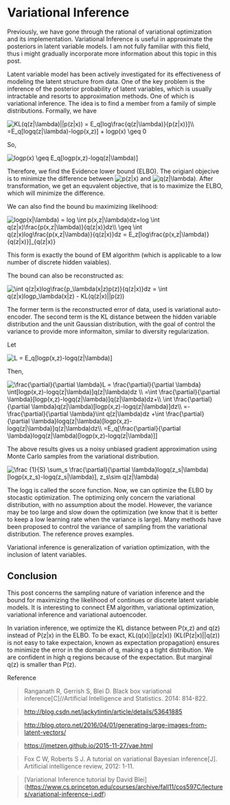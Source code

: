 # Variational Inference

Previously, we have gone through the rational of variational optimization and its implementation. 
Variational Inference is useful in approximate the posteriors in latent variable models.
I am not fully familiar with this field, thus i might gradually incorporate more information about this topic in this post.

Latent variable model has been actively investigated for its effectiveness of modeling the latent structure from data.
One of the key problem is the inference of the posterior probability of latent variables, which is usually intractable and resorts to 
approximation methods. One of which is variational inference. The idea is to find a member from a family of simple distributions.
Formally, we have

<!--KL(q(z|\lambda)||p(z|x)) = E_q[log\frac{q(z|\lambda)}{p(z|x)}]\\
=E_q[logq(z|\lambda)-logp(x,z)] + logp(x) \geq 0-->
<img src="https://latex.codecogs.com/gif.latex?KL(q(z|\lambda)||p(z|x))&space;=&space;E_q[log\frac{q(z|\lambda)}{p(z|x)}]\\&space;=E_q[logq(z|\lambda)-logp(x,z)]&space;&plus;&space;logp(x)&space;\geq&space;0" title="KL(q(z|\lambda)||p(z|x)) = E_q[log\frac{q(z|\lambda)}{p(z|x)}]\\ =E_q[logq(z|\lambda)-logp(x,z)] + logp(x) \geq 0" />

So,
<!--logp(x) \geq E_q[logp(x,z)-logq(z|\lambda)]-->
<img src="https://latex.codecogs.com/gif.latex?logp(x)&space;\geq&space;E_q[logp(x,z)-logq(z|\lambda)]" title="logp(x) \geq E_q[logp(x,z)-logq(z|\lambda)]" />

Therefore, we find the Evidence lower bound (ELBO). The origianl objecive is to minimize the difference between <img src="https://latex.codecogs.com/gif.latex?p(z|x)" title="p(z|x)" />
and <img src="https://latex.codecogs.com/gif.latex?q(z|\lambda)" title="q(z|\lambda)" />. After transformation, we get an equvalent objective,
that is to maximize the ELBO, which will minimize the difference. 

We can also find the bound bu maximizing likelihood:
<!--logp(x|\lambda) = log \int p(x,z|\lambda)dz=log \int q(z|x)\frac{p(x,z|\lambda)}{q(z|x)}dz\\
\geq \int q(z|x)log\frac{p(x,z|\lambda)}{q(z|x)}dz = E_z[log\frac{p(x,z|\lambda)}{q(z|x)}]_{q(z|x)}-->
<img src="https://latex.codecogs.com/gif.latex?logp(x|\lambda)&space;=&space;log&space;\int&space;p(x,z|\lambda)dz=log&space;\int&space;q(z|x)\frac{p(x,z|\lambda)}{q(z|x)}dz\\&space;\geq&space;\int&space;q(z|x)log\frac{p(x,z|\lambda)}{q(z|x)}dz&space;=&space;E_z[log\frac{p(x,z|\lambda)}{q(z|x)}]_{q(z|x)}" title="logp(x|\lambda) = log \int p(x,z|\lambda)dz=log \int q(z|x)\frac{p(x,z|\lambda)}{q(z|x)}dz\\ \geq \int q(z|x)log\frac{p(x,z|\lambda)}{q(z|x)}dz = E_z[log\frac{p(x,z|\lambda)}{q(z|x)}]_{q(z|x)}" />

This form is exactly the bound of EM algorithm (which is applicable to a low number of discrete  hidden vaiables).

The bound can also be reconstructed as:
<!--\int q(z|x)log\frac{p_\lambda(x|z)p(z)}{q(z|x)}dz = \int q(z|x)logp_\lambda(x|z) - KL(q(z|x)||p(z))-->
<img src="https://latex.codecogs.com/gif.latex?\int&space;q(z|x)log\frac{p_\lambda(x|z)p(z)}{q(z|x)}dz&space;=&space;\int&space;q(z|x)logp_\lambda(x|z)&space;-&space;KL(q(z|x)||p(z))" title="\int q(z|x)log\frac{p_\lambda(x|z)p(z)}{q(z|x)}dz = \int q(z|x)logp_\lambda(x|z) - KL(q(z|x)||p(z))" />

The former term is the reconstructed error of data, used is variational auto-encoder. 
The second term is the KL distance between the hidden variable distribution and the unit Gaussian distribution, with the goal
of control the variance to provide more informaiton, similar to diversity regularization.

Let

<img src="https://latex.codecogs.com/gif.latex?L&space;=&space;E_q[logp(x,z)-logq(z|\lambda)]" title="L = E_q[logp(x,z)-logq(z|\lambda)]" />

Then,
<!--\frac{\partial}{\partial \lambda}L = \frac{\partial}{\partial \lambda} \int[logp(x,z)-logq(z|\lambda)]q(z|\lambda)dz \\
=\int \frac{\partial}{\partial \lambda}[logp(x,z)-logq(z|\lambda)]q(z|\lambda)dz+\\
\int \frac{\partial}{\partial \lambda}q(z|\lambda)[logp(x,z)-logq(z|\lambda)]dz\\
=-\frac{\partial}{\partial \lambda}\int q(z|\lambda)dz +\int \frac{\partial}{\partial \lambda}logq(z|\lambda)[logp(x,z)-logq(z|\lambda)]q(z|\lambda)dz\\
=E_q[\frac{\partial}{\partial \lambda}logq(z|\lambda)[logp(x,z)-logq(z|\lambda)]]-->
<img src="https://latex.codecogs.com/gif.latex?\frac{\partial}{\partial&space;\lambda}L&space;=&space;\frac{\partial}{\partial&space;\lambda}&space;\int[logp(x,z)-logq(z|\lambda)]q(z|\lambda)dz&space;\\&space;=\int&space;\frac{\partial}{\partial&space;\lambda}[logp(x,z)-logq(z|\lambda)]q(z|\lambda)dz&plus;\\&space;\int&space;\frac{\partial}{\partial&space;\lambda}q(z|\lambda)[logp(x,z)-logq(z|\lambda)]dz\\&space;=-\frac{\partial}{\partial&space;\lambda}\int&space;q(z|\lambda)dz&space;&plus;\int&space;\frac{\partial}{\partial&space;\lambda}logq(z|\lambda)[logp(x,z)-logq(z|\lambda)]q(z|\lambda)dz\\&space;=E_q[\frac{\partial}{\partial&space;\lambda}logq(z|\lambda)[logp(x,z)-logq(z|\lambda)]]" title="\frac{\partial}{\partial \lambda}L = \frac{\partial}{\partial \lambda} \int[logp(x,z)-logq(z|\lambda)]q(z|\lambda)dz \\ =\int \frac{\partial}{\partial \lambda}[logp(x,z)-logq(z|\lambda)]q(z|\lambda)dz+\\ \int \frac{\partial}{\partial \lambda}q(z|\lambda)[logp(x,z)-logq(z|\lambda)]dz\\ =-\frac{\partial}{\partial \lambda}\int q(z|\lambda)dz +\int \frac{\partial}{\partial \lambda}logq(z|\lambda)[logp(x,z)-logq(z|\lambda)]q(z|\lambda)dz\\ =E_q[\frac{\partial}{\partial \lambda}logq(z|\lambda)[logp(x,z)-logq(z|\lambda)]]" />

The above results gives us a noisy unbiased gradient approximation using Monte Carlo samples from the variational distribution.
<!--\frac {1}{S} \sum_s \frac{\partial}{\partial \lambda}logq(z_s|\lambda)[logp(x,z_s)-logq(z_s|\lambda)],
z_s\sim q(z|\lambda)-->

<img src="https://latex.codecogs.com/gif.latex?\frac&space;{1}{S}&space;\sum_s&space;\frac{\partial}{\partial&space;\lambda}logq(z_s|\lambda)[logp(x,z_s)-logq(z_s|\lambda)],&space;z_s\sim&space;q(z|\lambda)" title="\frac {1}{S} \sum_s \frac{\partial}{\partial \lambda}logq(z_s|\lambda)[logp(x,z_s)-logq(z_s|\lambda)], z_s\sim q(z|\lambda)" />

The logq is called the score function. Now, we can optimize the ELBO by stocastic optimization. The optimizing only concern the variational distribution, with no assumption 
about the model.
However, the variance may be too large and slow down the optimization (we know that it is better to keep a low learning rate when the 
variance is large). Many methods have been proposed to control the variance of sampling from the variational distribution. The reference 
proves examples.

Variational inference is generalization of variation optimization, with the inclusion of latent variables.

## Conclusion
This post concerns the sampling nature of variation inference and the bound for maximizing the likelihood of continues or discrete 
latent variable models. It is interesting to connect EM algorithm, variational optimization, variational inference and variational 
autoencoder. 

In variation inference, we optimize the KL distance between P(x,z) and q(z) instead of P(z|x) in the ELBO. To be exact, KL(q(x)||p(z|x)) (KL(P(z|x)||q(z)) is not easy to take expectaion, known as expectation propagation) ensures to minimize the error in the domain of q, making q a tight distribution. We are confident in high q regions because of the expectation. But marginal q(z) is smaller than P(z).

Reference

> Ranganath R, Gerrish S, Blei D. Black box variational inference[C]//Artificial Intelligence and Statistics. 2014: 814-822.

> http://blog.csdn.net/jackytintin/article/details/53641885

> http://blog.otoro.net/2016/04/01/generating-large-images-from-latent-vectors/

> https://jmetzen.github.io/2015-11-27/vae.html

> Fox C W, Roberts S J. A tutorial on variational Bayesian inference[J]. Artificial intelligence review, 2012: 1-11.

> [Variational Inference tutorial by David Blei] (https://www.cs.princeton.edu/courses/archive/fall11/cos597C/lectures/variational-inference-i.pdf)
